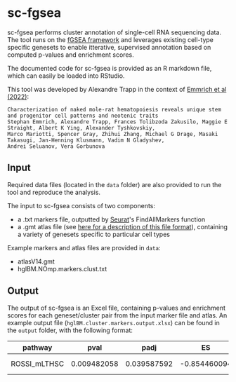 # sc-fgsea

sc-fgsea performs cluster annotation of single-cell RNA sequencing data. The tool runs on the [fGSEA framework](https://bioconductor.org/packages/release/bioc/html/fgsea.html) and leverages existing cell-type specific genesets to enable itterative, supervised annotation based on computed p-values and enrichment scores.

The documented code for sc-fgsea is provided as an R markdown file, which can easily be loaded into RStudio.

This tool was developed by Alexandre Trapp in the context of [Emmrich et al (2022)](https://www.embopress.org/doi/abs/10.15252/embj.2021109694):

```
Characterization of naked mole-rat hematopoiesis reveals unique stem and progenitor cell patterns and neotenic traits
Stephan Emmrich, Alexandre Trapp, Frances Tolibzoda Zakusilo, Maggie E Straight, Albert K Ying, Alexander Tyshkovskiy,
Marco Mariotti, Spencer Gray, Zhihui Zhang, Michael G Drage, Masaki Takasugi, Jan-Henning Klusmann, Vadim N Gladyshev,
Andrei Seluanov, Vera Gorbunova
```

## Input

Required data files (located in the `data` folder) are also provided to run the tool and reproduce the analysis.

The input to sc-fgsea consists of two components:
* a .txt markers file, outputted by [Seurat](https://satijalab.org/seurat/)'s FindAllMarkers function
* a .gmt atlas file (see [here for a description of this file format](https://software.broadinstitute.org/cancer/software/gsea/wiki/index.php/Data_formats#GMT:_Gene_Matrix_Transposed_file_format_.28.2A.gmt.29)), containing a variety of genesets specific to particular cell types

Example markers and atlas files are provided in `data`:
* atlasV14.gmt
* hglBM.NOmp.markers.clust.txt

## Output

The output of sc-fgsea is an Excel file, containing p-values and enrichment scores for each geneset/cluster pair from the input marker file and atlas. An example output file (`hglBM.cluster.markers.output.xlsx`) can be found in the `output` folder, with the following format:

pathway |	pval | padj |	ES | NES | nMoreExtreme | size | leadingEdge | cluster |
:---: | :---: | :---: | :---: | :---: | :---: | :---: | :---: | :---: |
ROSSI_mLTHSC | 0.009482058 | 0.039587592 | -0.854460094 | -1.738297467 | 384 | 3 | CALML4, UPP1, CLU | 1 |
